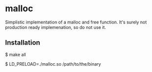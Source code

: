 # malloc
Simplistic implementation of a malloc and free function. 
It's surely not production ready implemenation, so do not use it.

## Installation

$ make all

$ LD_PRELOAD=./malloc.so /path/to/the/binary

